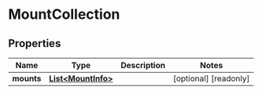 

# MountCollection

## Properties

Name | Type | Description | Notes
------------ | ------------- | ------------- | -------------
**mounts** | [**List&lt;MountInfo&gt;**](MountInfo.md) |  |  [optional] [readonly]




